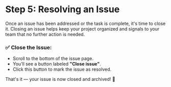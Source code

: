 # Step 5: Resolving an Issue

Once an issue has been addressed or the task is complete, it's time to close it. Closing an issue helps keep your project organized and signals to your team that no further action is needed.

### :white_check_mark: Close the Issue:

- Scroll to the bottom of the issue page.
- You’ll see a button labeled **"Close issue"**.
- Click this button to mark the issue as resolved.

That's it — your issue is now closed and archived! :tada:
